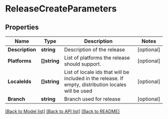# ReleaseCreateParameters

## Properties

Name | Type | Description | Notes
------------ | ------------- | ------------- | -------------
**Description** | **string** | Description of the release | [optional] 
**Platforms** | **[]string** | List of platforms the release should support. | [optional] 
**LocaleIds** | **[]string** | List of locale ids that will be included in the release. If empty, distribution locales will be used | [optional] 
**Branch** | **string** | Branch used for release | [optional] 

[[Back to Model list]](../README.md#documentation-for-models) [[Back to API list]](../README.md#documentation-for-api-endpoints) [[Back to README]](../README.md)


